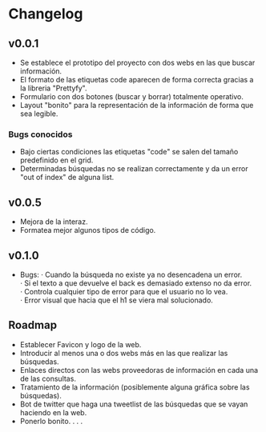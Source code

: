 # Changelog

## v0.0.1

- Se establece el prototipo del proyecto con dos webs en las que buscar información.
- El formato de las etiquetas code aparecen de forma correcta gracias a la libreria "Prettyfy".
- Formulario con dos botones (buscar y borrar) totalmente operativo.
- Layout "bonito" para la representación de la información de forma que sea legible.

### Bugs conocidos
- Bajo ciertas condiciones las etiquetas "code" se salen del tamaño predefinido en el grid.
- Determinadas búsquedas no se realizan correctamente y da un error "out of index" de alguna list.

## v0.0.5
- Mejora de la interaz.
- Formatea mejor algunos tipos de código.

## v0.1.0
- Bugs:
  · Cuando la búsqueda no existe ya no desencadena un error.  
  · Si el texto a que devuelve el back es demasiado extenso no da error.  
  · Controla cualquier tipo de error para que el usuario no lo vea.  
  · Error visual que hacia que el h1 se viera mal solucionado.  


## Roadmap

- Establecer Favicon y logo de la web.
- Introducir al menos una o dos webs más en las que realizar las búsquedas.
- Enlaces directos con las webs proveedoras de información en cada una de las consultas.
- Tratamiento de la información (posiblemente alguna gráfica sobre las búsquedas).
- Bot de twitter que haga una tweetlist de las búsquedas que se vayan haciendo en la web.
- Ponerlo bonito.
.
.
.
